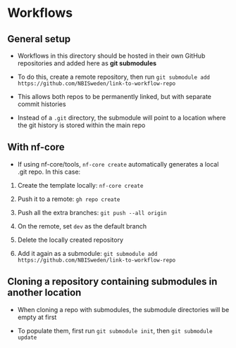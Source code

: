 # Workflows

## General setup

- Workflows in this directory should be hosted in their own GitHub repositories and added here as **git submodules**

- To do this, create a remote repository, then run `git submodule add https://github.com/NBISweden/link-to-workflow-repo`

- This allows both repos to be permanently linked, but with separate commit histories

- Instead of a `.git` directory, the submodule will point to a location where the git history is stored within the main repo

## With nf-core

- If using nf-core/tools, `nf-core create` automatically generates a local .git repo. In this case:

1. Create the template locally: `nf-core create`

2. Push it to a remote: `gh repo create`

3. Push all the extra branches: `git push --all origin`

4. On the remote, set `dev` as the default branch

5. Delete the locally created repository

6. Add it again as a submodule: `git submodule add https://github.com/NBISweden/link-to-workflow-repo`

## Cloning a repository containing submodules in another location

- When cloning a repo with submodules, the submodule directories will be empty at first

- To populate them, first run `git submodule init`, then `git submodule update`

